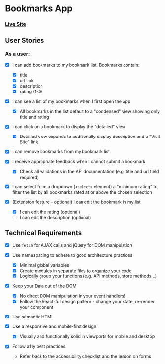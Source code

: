 # Bookmarks App

### [Live Site](https://bookmarks-app.domcodesjs.vercel.app/)

## User Stories

### As a user:

- [x] I can add bookmarks to my bookmark list. Bookmarks contain:
  - [x] title
  - [x] url link
  - [x] description
  - [x] rating (1-5)
- [x] I can see a list of my bookmarks when I first open the app

  - [x] All bookmarks in the list default to a "condensed" view showing only title and rating

- [x] I can click on a bookmark to display the "detailed" view

  - [x] Detailed view expands to additionally display description and a "Visit Site" link

- [x] I can remove bookmarks from my bookmark list

- [x] I receive appropriate feedback when I cannot submit a bookmark

  - [x] Check all validations in the API documentation (e.g. title and url field required)

- [x] I can select from a dropdown (`<select>` element) a "minimum rating" to filter the list by all bookmarks rated at or above the chosen selection

- [x] (Extension feature - optional) I can edit the bookmark in my list

  - [x] I can edit the rating (optional)
  - [ ] I can edit the description (optional)

## Technical Requirements

- [x] Use `fetch` for AJAX calls and jQuery for DOM manipulation

- [x] Use namespacing to adhere to good architecture practices

  - [x] Minimal global variables
  - [x] Create modules in separate files to organize your code
  - [x] Logically group your functions (e.g. API methods, store methods...)

- [x] Keep your Data out of the DOM
  - [x] No direct DOM manipulation in your event handlers!
  - [x] Follow the React-ful design pattern - change your state, re-render your component
- [x] Use semantic HTML

- [x] Use a responsive and mobile-first design
  - [x] Visually and functionally solid in viewports for mobile and desktop
- [x] Follow a11y best practices
  - Refer back to the accessibility checklist and the lesson on forms
